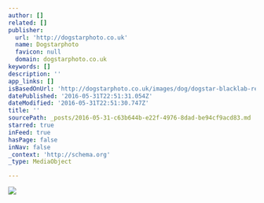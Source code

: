 ```yaml
---
author: []
related: []
publisher:
  url: 'http://dogstarphoto.co.uk'
  name: Dogstarphoto
  favicon: null
  domain: dogstarphoto.co.uk
keywords: []
description: ''
app_links: []
isBasedOnUrl: 'http://dogstarphoto.co.uk/images/dog/dogstar-blacklab-relaxing-studio.jpg'
datePublished: '2016-05-31T22:51:31.054Z'
dateModified: '2016-05-31T22:51:30.747Z'
title: ''
sourcePath: _posts/2016-05-31-c63b644b-e22f-4976-8dad-be94cf9acd83.md
starred: true
inFeed: true
hasPage: false
inNav: false
_context: 'http://schema.org'
_type: MediaObject

---
```

<article style=""><img src="http://dogstarphoto.co.uk/images/dog/dogstar-blacklab-relaxing-studio.jpg" /></article>
